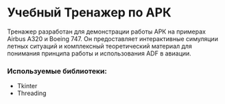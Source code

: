 # Учебный Тренажер по АРК

Тренажер разработан для демонстрации работы АРК на примерах Airbus A320 и Boeing 747. Он предоставляет интерактивные симуляции летных ситуаций и комплексный теоретический материал для понимания принципа работы и использования ADF в авиации.

### Используемые библиотеки:
- Tkinter
- Threading
